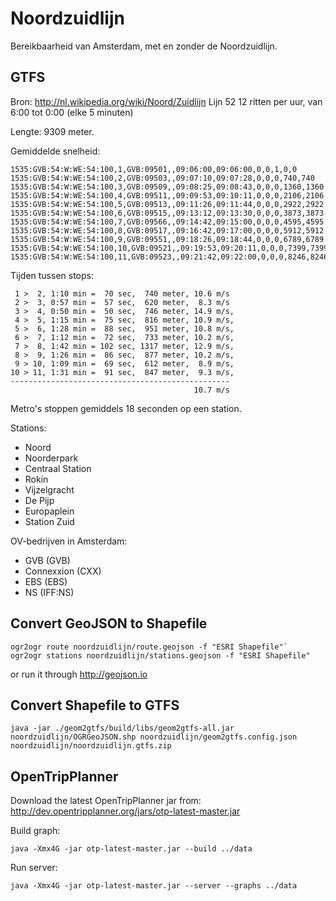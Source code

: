 # Noordzuidlijn

Bereikbaarheid van Amsterdam, met en zonder de Noordzuidlijn.

## GTFS

Bron: http://nl.wikipedia.org/wiki/Noord/Zuidlijn
Lijn 52
12 ritten per uur, van 6:00 tot 0:00 (elke 5 minuten)

Lengte: 9309 meter.

Gemiddelde snelheid:

    1535:GVB:54:W:WE:54:100,1,GVB:09501,,09:06:00,09:06:00,0,0,1,0,0
    1535:GVB:54:W:WE:54:100,2,GVB:09503,,09:07:10,09:07:28,0,0,0,740,740
    1535:GVB:54:W:WE:54:100,3,GVB:09509,,09:08:25,09:08:43,0,0,0,1360,1360
    1535:GVB:54:W:WE:54:100,4,GVB:09511,,09:09:53,09:10:11,0,0,0,2106,2106
    1535:GVB:54:W:WE:54:100,5,GVB:09513,,09:11:26,09:11:44,0,0,0,2922,2922
    1535:GVB:54:W:WE:54:100,6,GVB:09515,,09:13:12,09:13:30,0,0,0,3873,3873
    1535:GVB:54:W:WE:54:100,7,GVB:09566,,09:14:42,09:15:00,0,0,0,4595,4595
    1535:GVB:54:W:WE:54:100,8,GVB:09517,,09:16:42,09:17:00,0,0,0,5912,5912
    1535:GVB:54:W:WE:54:100,9,GVB:09551,,09:18:26,09:18:44,0,0,0,6789,6789
    1535:GVB:54:W:WE:54:100,10,GVB:09521,,09:19:53,09:20:11,0,0,0,7399,7399
    1535:GVB:54:W:WE:54:100,11,GVB:09523,,09:21:42,09:22:00,0,0,0,8246,8246

Tijden tussen stops:

     1 >  2, 1:10 min =  70 sec,  740 meter, 10.6 m/s
     2 >  3, 0:57 min =  57 sec,  620 meter,  8.3 m/s
     3 >  4, 0:50 min =  50 sec,  746 meter, 14.9 m/s,
     4 >  5, 1:15 min =  75 sec,  816 meter, 10.9 m/s,
     5 >  6, 1:28 min =  88 sec,  951 meter, 10.8 m/s,
     6 >  7, 1:12 min =  72 sec,  733 meter, 10.2 m/s,
     7 >  8, 1:42 min = 102 sec, 1317 meter, 12.9 m/s,
     8 >  9, 1:26 min =  86 sec,  877 meter, 10.2 m/s,
     9 > 10, 1:09 min =  69 sec,  612 meter,  8.9 m/s,
    10 > 11, 1:31 min =  91 sec,  847 meter,  9.3 m/s,
    -------------------------------------------------
                                             10.7 m/s

Metro's stoppen gemiddels 18 seconden op een station.


Stations:

- Noord
- Noorderpark
- Centraal Station
- Rokin
- Vijzelgracht
- De Pijp
- Europaplein
- Station Zuid

OV-bedrijven in Amsterdam:

- GVB (GVB)
- Connexxion (CXX)
- EBS (EBS)
- NS (IFF:NS)

## Convert GeoJSON to Shapefile

```
ogr2ogr route noordzuidlijn/route.geojson -f "ESRI Shapefile"`
ogr2ogr stations noordzuidlijn/stations.geojson -f "ESRI Shapefile"
```

or run it through http://geojson.io

## Convert Shapefile to GTFS

`java -jar ./geom2gtfs/build/libs/geom2gtfs-all.jar noordzuidlijn/OGRGeoJSON.shp noordzuidlijn/geom2gtfs.config.json noordzuidlijn/noordzuidlijn.gtfs.zip`

## OpenTripPlanner

Download the latest OpenTripPlanner jar from:
http://dev.opentripplanner.org/jars/otp-latest-master.jar

Build graph:

    java -Xmx4G -jar otp-latest-master.jar --build ../data

Run server:

    java -Xmx4G -jar otp-latest-master.jar --server --graphs ../data
